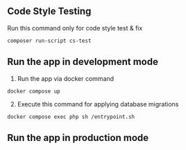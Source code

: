 ## Code Style Testing 
Run this command only for code style test & fix
```
composer run-script cs-test
```

## Run the app in development mode
1. Run the app via docker command
```
docker compose up
```
2. Execute this command for applying database migrations
```
docker compose exec php sh /entrypoint.sh
```
## Run the app in production mode
